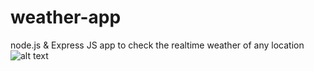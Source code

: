 # weather-app
node.js & Express JS app to check the realtime weather of any location
![alt text](https://raw.githubusercontent.com/tito-coffee/weather-app/Screen-Shot.png)
